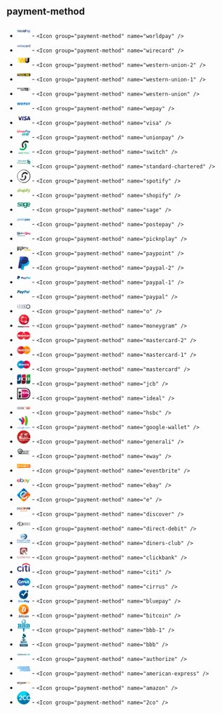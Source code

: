 ## payment-method


 - <img src="./payment-method/001-worldpay.png" height="30" width="30" /> - `<Icon group="payment-method" name="worldpay" />`
 - <img src="./payment-method/002-wirecard.png" height="30" width="30" /> - `<Icon group="payment-method" name="wirecard" />`
 - <img src="./payment-method/003-western-union-2.png" height="30" width="30" /> - `<Icon group="payment-method" name="western-union-2" />`
 - <img src="./payment-method/004-western-union-1.png" height="30" width="30" /> - `<Icon group="payment-method" name="western-union-1" />`
 - <img src="./payment-method/005-western-union.png" height="30" width="30" /> - `<Icon group="payment-method" name="western-union" />`
 - <img src="./payment-method/006-wepay.png" height="30" width="30" /> - `<Icon group="payment-method" name="wepay" />`
 - <img src="./payment-method/007-visa.png" height="30" width="30" /> - `<Icon group="payment-method" name="visa" />`
 - <img src="./payment-method/008-unionpay.png" height="30" width="30" /> - `<Icon group="payment-method" name="unionpay" />`
 - <img src="./payment-method/009-switch.png" height="30" width="30" /> - `<Icon group="payment-method" name="switch" />`
 - <img src="./payment-method/010-standard-chartered.png" height="30" width="30" /> - `<Icon group="payment-method" name="standard-chartered" />`
 - <img src="./payment-method/011-spotify.png" height="30" width="30" /> - `<Icon group="payment-method" name="spotify" />`
 - <img src="./payment-method/012-shopify.png" height="30" width="30" /> - `<Icon group="payment-method" name="shopify" />`
 - <img src="./payment-method/013-sage.png" height="30" width="30" /> - `<Icon group="payment-method" name="sage" />`
 - <img src="./payment-method/014-postepay.png" height="30" width="30" /> - `<Icon group="payment-method" name="postepay" />`
 - <img src="./payment-method/015-picknplay.png" height="30" width="30" /> - `<Icon group="payment-method" name="picknplay" />`
 - <img src="./payment-method/016-paypoint.png" height="30" width="30" /> - `<Icon group="payment-method" name="paypoint" />`
 - <img src="./payment-method/017-paypal-2.png" height="30" width="30" /> - `<Icon group="payment-method" name="paypal-2" />`
 - <img src="./payment-method/018-paypal-1.png" height="30" width="30" /> - `<Icon group="payment-method" name="paypal-1" />`
 - <img src="./payment-method/019-paypal.png" height="30" width="30" /> - `<Icon group="payment-method" name="paypal" />`
 - <img src="./payment-method/020-o.png" height="30" width="30" /> - `<Icon group="payment-method" name="o" />`
 - <img src="./payment-method/021-moneygram.png" height="30" width="30" /> - `<Icon group="payment-method" name="moneygram" />`
 - <img src="./payment-method/022-mastercard-2.png" height="30" width="30" /> - `<Icon group="payment-method" name="mastercard-2" />`
 - <img src="./payment-method/023-mastercard-1.png" height="30" width="30" /> - `<Icon group="payment-method" name="mastercard-1" />`
 - <img src="./payment-method/024-mastercard.png" height="30" width="30" /> - `<Icon group="payment-method" name="mastercard" />`
 - <img src="./payment-method/025-jcb.png" height="30" width="30" /> - `<Icon group="payment-method" name="jcb" />`
 - <img src="./payment-method/026-ideal.png" height="30" width="30" /> - `<Icon group="payment-method" name="ideal" />`
 - <img src="./payment-method/027-hsbc.png" height="30" width="30" /> - `<Icon group="payment-method" name="hsbc" />`
 - <img src="./payment-method/028-google-wallet.png" height="30" width="30" /> - `<Icon group="payment-method" name="google-wallet" />`
 - <img src="./payment-method/029-generali.png" height="30" width="30" /> - `<Icon group="payment-method" name="generali" />`
 - <img src="./payment-method/030-eway.png" height="30" width="30" /> - `<Icon group="payment-method" name="eway" />`
 - <img src="./payment-method/031-eventbrite.png" height="30" width="30" /> - `<Icon group="payment-method" name="eventbrite" />`
 - <img src="./payment-method/032-ebay.png" height="30" width="30" /> - `<Icon group="payment-method" name="ebay" />`
 - <img src="./payment-method/033-e.png" height="30" width="30" /> - `<Icon group="payment-method" name="e" />`
 - <img src="./payment-method/034-discover.png" height="30" width="30" /> - `<Icon group="payment-method" name="discover" />`
 - <img src="./payment-method/035-direct-debit.png" height="30" width="30" /> - `<Icon group="payment-method" name="direct-debit" />`
 - <img src="./payment-method/036-diners-club.png" height="30" width="30" /> - `<Icon group="payment-method" name="diners-club" />`
 - <img src="./payment-method/037-clickbank.png" height="30" width="30" /> - `<Icon group="payment-method" name="clickbank" />`
 - <img src="./payment-method/038-citi.png" height="30" width="30" /> - `<Icon group="payment-method" name="citi" />`
 - <img src="./payment-method/039-cirrus.png" height="30" width="30" /> - `<Icon group="payment-method" name="cirrus" />`
 - <img src="./payment-method/040-bluepay.png" height="30" width="30" /> - `<Icon group="payment-method" name="bluepay" />`
 - <img src="./payment-method/041-bitcoin.png" height="30" width="30" /> - `<Icon group="payment-method" name="bitcoin" />`
 - <img src="./payment-method/042-bbb-1.png" height="30" width="30" /> - `<Icon group="payment-method" name="bbb-1" />`
 - <img src="./payment-method/043-bbb.png" height="30" width="30" /> - `<Icon group="payment-method" name="bbb" />`
 - <img src="./payment-method/044-authorize.png" height="30" width="30" /> - `<Icon group="payment-method" name="authorize" />`
 - <img src="./payment-method/045-american-express.png" height="30" width="30" /> - `<Icon group="payment-method" name="american-express" />`
 - <img src="./payment-method/046-amazon.png" height="30" width="30" /> - `<Icon group="payment-method" name="amazon" />`
 - <img src="./payment-method/047-2co.png" height="30" width="30" /> - `<Icon group="payment-method" name="2co" />`